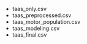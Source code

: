 - taas_only.csv
- taas_preprocessed.csv
- taas_motor_population.csv
- taas_modeling.csv
- taas_final.csv

